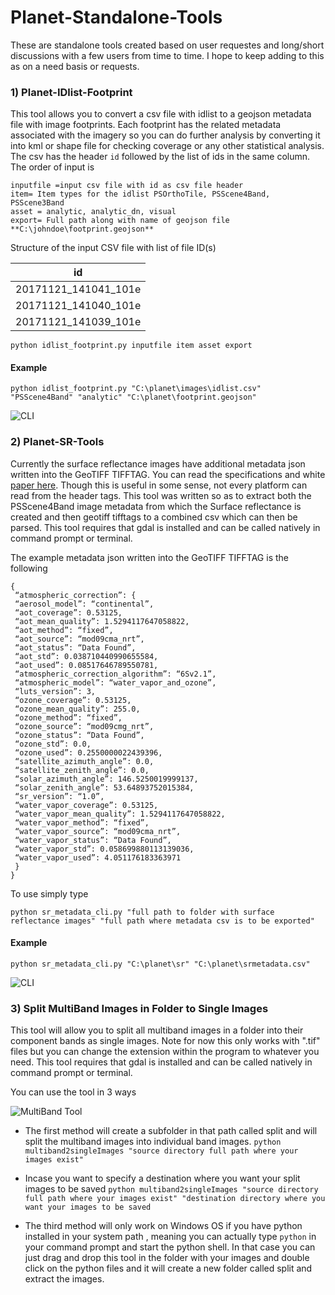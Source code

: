 # Planet-Standalone-Tools
These are standalone tools created based on user requestes and long/short discussions with a few users from time to time. I hope to keep adding to this as on a need basis or requests.

### 1) Planet-IDlist-Footprint
This tool allows you to convert a csv file with idlist to a geojson metadata file with image footprints. Each footprint has the related metadata associated with the imagery so you can do further analysis by converting it into kml or shape file for checking coverage or any other statistical analysis. The csv has the header ```id``` followed by the list of ids in the same column. The order of input is
```
inputfile =input csv file with id as csv file header
item= Item types for the idlist PSOrthoTile, PSScene4Band, PSScene3Band
asset = analytic, analytic_dn, visual
export= Full path along with name of geojson file **C:\johndoe\footprint.geojson**
```

Structure of the input CSV file with list of file ID(s)

|                <center>id</center>            |
|-----------------------------------------------|
| <center>20171121_141041_101e</center>         |
| <center>20171121_141040_101e</center>         |
| <center>20171121_141039_101e</center>         |


```python idlist_footprint.py inputfile item asset export```

#### Example

```python idlist_footprint.py "C:\planet\images\idlist.csv" "PSScene4Band" "analytic" "C:\planet\footprint.geojson"```

![CLI](https://i.imgur.com/C2WXwwz.gif)

### 2) Planet-SR-Tools
Currently the surface reflectance images have additional metadata json written into the GeoTIFF TIFFTAG. You can read the specifications and white [paper here](https://assets.planet.com/marketing/PDF/Planet_Surface_Reflectance_Technical_White_Paper.pdf). Though this is useful in some sense, not every platform can read from the header tags. This tool was written so as to extract both the PSScene4Band image metadata from which the Surface reflectance is created and then geotiff tifftags to a combined csv which can then be parsed. This tool requires that gdal is installed and can be called natively in command prompt or terminal.

The example metadata json written into the GeoTIFF TIFFTAG is the following

```
{
 “atmospheric_correction”: {
 “aerosol_model”: “continental”,
 “aot_coverage”: 0.53125,
 “aot_mean_quality”: 1.5294117647058822,
 “aot_method”: “fixed”,
 “aot_source”: “mod09cma_nrt”,
 “aot_status”: “Data Found”,
 “aot_std”: 0.038710440990655584,
 “aot_used”: 0.08517646789550781,
 “atmospheric_correction_algorithm”: “6Sv2.1”,
 “atmospheric_model”: “water_vapor_and_ozone”,
 “luts_version”: 3,
 “ozone_coverage”: 0.53125,
 “ozone_mean_quality”: 255.0,
 “ozone_method”: “fixed”,
 “ozone_source”: “mod09cmg_nrt”,
 “ozone_status”: “Data Found”,
 “ozone_std”: 0.0,
 “ozone_used”: 0.2550000022439396,
 “satellite_azimuth_angle”: 0.0,
 “satellite_zenith_angle”: 0.0,
 “solar_azimuth_angle”: 146.5250019999137,
 “solar_zenith_angle”: 53.64893752015384,
 “sr_version”: “1.0”,
 “water_vapor_coverage”: 0.53125,
 “water_vapor_mean_quality”: 1.5294117647058822,
 “water_vapor_method”: “fixed”,
 “water_vapor_source”: “mod09cma_nrt”,
 “water_vapor_status”: “Data Found”,
 “water_vapor_std”: 0.058699880113139036,
 “water_vapor_used”: 4.051176183363971
 }
}
```
To use simply type

```python sr_metadata_cli.py "full path to folder with surface reflectance images" "full path where metadata csv is to be exported"```

#### Example

```python sr_metadata_cli.py "C:\planet\sr" "C:\planet\srmetadata.csv"```

![CLI](https://i.imgur.com/ZgCDijB.gif)


### 3) Split MultiBand Images in Folder to Single Images

This tool will allow you to split all multiband images in a folder into their component bands as single images. Note for now this only works with ".tif" files but you can change the extension within the program to whatever you need. This tool requires that gdal is installed and can be called natively in command prompt or terminal.

You can use the tool in 3 ways

![MultiBand Tool](https://i.imgur.com/viimtTg.gif)

* The first method will create a subfolder in that path called split and will split the multiband images into individual band images.
```python multiband2singleImages "source directory full path where your images exist"```


* Incase you want to specify a destination where you want your split images to be saved
```python multiband2singleImages "source directory full path where your images exist" "destination directory where you want your images to be saved```

* The third method will only work on Windows OS if you have python installed in your system path , meaning you can actually type ```python```
in your command prompt and start the python shell. In that case you can just drag and drop this tool in the folder with your images and double click on the python files and it will create a new folder called split and extract the images.
